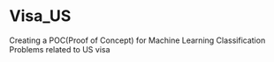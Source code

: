 # Visa_US
Creating a POC(Proof of Concept) for Machine Learning Classification Problems related to US visa
